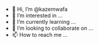 - 👋 Hi, I’m @kazemwafa
- 👀 I’m interested in ...
- 🌱 I’m currently learning ...
- 💞️ I’m looking to collaborate on ...
- 📫 How to reach me ...

<!---
kazemwafa/kazemwafa is a ✨ special ✨ repository because its `README.md` (this file) appears on your GitHub profile.
You can click the Preview link to take a look at your changes.
--->
